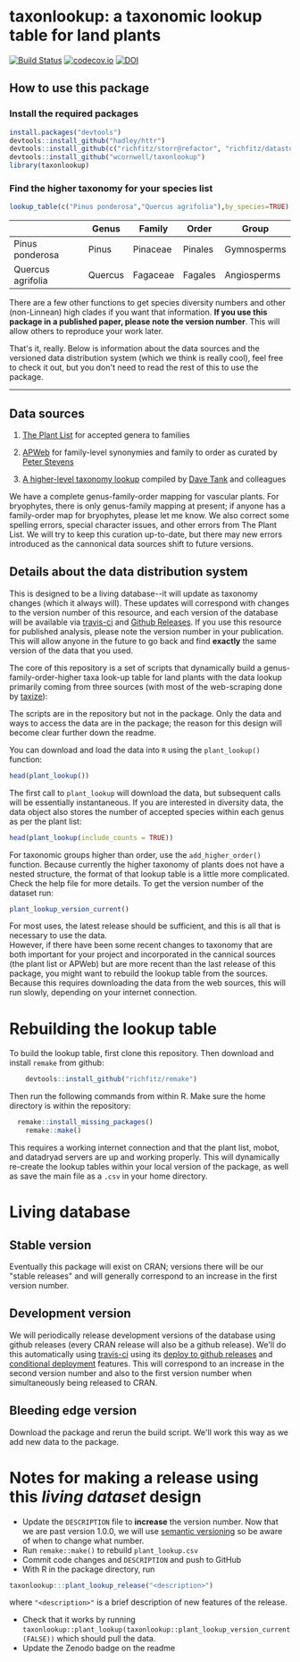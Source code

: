# taxonlookup: a taxonomic lookup table for land plants

[![Build Status](https://travis-ci.org/traitecoevo/taxonlookup.png?branch=master)](https://travis-ci.org/traitecoevo/taxonlookup)
[![codecov.io](https://codecov.io/github/traitecoevo/taxonlookup/coverage.svg?branch=master)](https://codecov.io/github/traitecoevo/taxonlookup?branch=master)
[![DOI](https://zenodo.org/badge/doi/10.5281/zenodo.33930.svg)](http://dx.doi.org/10.5281/zenodo.33930)

## How to use this package

### Install the required packages

```r
install.packages("devtools")
devtools::install_github("hadley/httr")
devtools::install_github(c("richfitz/storr@refactor", "richfitz/datastorr"))
devtools::install_github("wcornwell/taxonlookup")
library(taxonlookup)
```

### Find the higher taxonomy for your species list

```r
lookup_table(c("Pinus ponderosa","Quercus agrifolia"),by_species=TRUE)
```

|   | Genus        | Family           | Order  | Group|
| ------------- | ----------- | ----------- | ----------- | ----------- |
| Pinus ponderosa |    Pinus | Pinaceae | Pinales | Gymnosperms|
| Quercus agrifolia | Quercus | Fagaceae | Fagales | Angiosperms|

There are a few other functions to get species diversity numbers and other (non-Linnean) high clades if you want that information.  **If you use this package in a published paper, please note the version number**.  This  will allow others to reproduce your work later.  

That's it, really.  Below is information about the data sources and the versioned data distribution system (which we think is really cool), feel free to check it out, but you don't need to read the rest of this to use the package.  

----------------------

## Data sources

1. [The Plant List](http://www.theplantlist.org/) for accepted genera to families

2. [APWeb](http://www.mobot.org/MOBOT/research/APweb/) for family-level synonymies and family to order as curated by [Peter Stevens](http://www.umsl.edu/~biology/About%20the%20Department/Faculty/stevens.html)

3. [A higher-level taxonomy lookup](http://datadryad.org/resource/doi:10.5061/dryad.63q27.2/1.1) compiled by [Dave Tank](http://phylodiversity.net/dtank/Tank_Lab/Tank_Lab.html) and colleagues

We have a complete genus-family-order mapping for vascular plants. For bryophytes, there is only genus-family mapping at present; if anyone has a family-order map for bryophytes, please let me know. We also correct some spelling errors, special character issues, and other errors from The Plant List.  We will try to keep this curation up-to-date, but there may new errors introduced as the cannonical data sources shift to future versions.  


## Details about the data distribution system

This is designed to be a living database--it will update as taxonomy changes (which it always will). These updates will correspond with changes to the version number of this resource, and each version of the database will be available via [travis-ci](http://travis-ci.org) and [Github Releases](http://docs.travis-ci.com/user/deployment/releases/). If you use this resource for published analysis, please note the version number in your publication.  This will allow anyone in the future to go back and find **exactly** the same version of the data that you used.
 
The core of this repository is a set of scripts that dynamically build a genus-family-order-higher taxa look-up table for land plants with the data lookup primarily coming from three sources (with most of the web-scraping done by [taxize](https://github.com/ropensci/taxize)): 

The scripts are in the repository but not in the package.  Only the data and ways to access the data are in the package; the reason for this design will become clear further down the readme.  

You can download and load the data into `R` using the `plant_lookup()` function:

```r
head(plant_lookup())
```

The first call to `plant_lookup` will download the data, but subsequent calls will be essentially instantaneous.  If you are interested in diversity data, the data object also stores the number of accepted species within each genus as per the plant list:

```r
head(plant_lookup(include_counts = TRUE))
```

For taxonomic groups higher than order, use the `add_higher_order()` function.  Because currently the higher taxonomy of plants does not have a nested structure, the format of that lookup table is a little more complicated.  Check the help file for more details.  To get the version number of the dataset run:

```r
plant_lookup_version_current()
```

For most uses, the latest release should be sufficient, and this is all that is necessary to use the data.  
However, if there have been some recent changes to taxonomy  that are both important for your project and incorporated in the cannical sources (the plant list or APWeb) but are more recent than the last release of this package, you might want to rebuild the lookup table from the sources. Because this requires downloading the data from the web sources, this will run  slowly, depending on your internet connection.  

# Rebuilding the lookup table

To build the lookup table, first clone this repository.  Then download and install `remake` from github:    

```r
	devtools::install_github("richfitz/remake")
```

Then run the following commands from within R.  Make sure the home directory is within the repository:

```r
  remake::install_missing_packages()
	remake::make()
```	

This requires a working internet connection and that the plant list, mobot, and datadryad servers are up and working properly.  This will dynamically re-create the lookup tables within your local version of the package, as well as save the main file as a `.csv` in your home directory.

# Living database

## Stable version

Eventually this package will exist on CRAN; versions there will be our "stable releases" and will generally correspond to an increase in the first version number.

## Development version

We will periodically release development versions of the database using github releases (every CRAN release will also be a github release).  We'll do this automatically using [travis-ci](http://travis-ci.org) using its [deploy to github releases](http://docs.travis-ci.com/user/deployment/releases/) and [conditional deployment](http://docs.travis-ci.com/user/deployment/#Conditional-Releases-with-on%3A) features.  This will correspond to an increase in the second version number and also to the first version number when simultaneously being released to CRAN.

## Bleeding edge version

Download the package and rerun the build script.  We'll work this way as we add new data to the package.

# Notes for making a release using this *living dataset* design

* Update the `DESCRIPTION` file to **increase** the version number.  Now that we are past version 1.0.0, we will use [semantic versioning](http://semver.org/) so be aware of when to change what number.
* Run `remake::make()` to rebuild `plant_lookup.csv`
* Commit code changes and `DESCRIPTION` and push to GitHub
* With R in the package directory, run

```r
taxonlookup:::plant_lookup_release("<description>")
```

where `"<description>"` is a brief description of new features of the release.
* Check that it works by running `taxonlookup::plant_lookup(taxonlookup::plant_lookup_version_current(FALSE))` which should pull the data.
* Update the Zenodo badge on the readme

